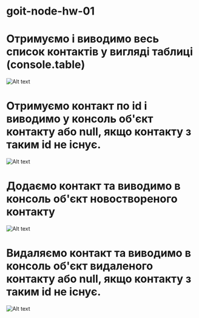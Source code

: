# goit-node-hw-01

# Отримуємо і виводимо весь список контактів у вигляді таблиці (console.table)
![Alt text]([url=https://ibb.co/Pzq95c1][img]https://i.ibb.co/dJ8LQPk/get-All-jpg.jpg[/img][/url])

# Отримуємо контакт по id і виводимо у консоль об'єкт контакту або null, якщо контакту з таким id не існує.
![Alt text]([url=https://ibb.co/J7GBFpy][img]https://i.ibb.co/pzM0rKR/get-By-Id-jpg.jpg[/img][/url])

# Додаємо контакт та виводимо в консоль об'єкт новоствореного контакту
![Alt text]([url=https://ibb.co/88NKChv][img]https://i.ibb.co/XJj2Qw0/add-jpg.jpg[/img][/url])

# Видаляємо контакт та виводимо в консоль об'єкт видаленого контакту або null, якщо контакту з таким id не існує.
![Alt text]([url=https://ibb.co/rxH3Jms][img]https://i.ibb.co/1rTMxL6/remove-jpg.jpg[/img][/url])